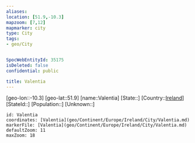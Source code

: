 ```yaml
---
aliases: 
location: [51.9,-10.3]
mapzoom: [7,12] 
mapmarker: city 
type: City
tags:
- geo/City


SpocWebEntityId: 35175
isDeleted: false
confidential: public

title: Valentia
---
```

[geo-lon::-10.3]
[geo-lat::51.9]
[name::Valentia]
[State::]
[Country::[Ireland](geo/Continent/Europe/Ireland.md)]
[StateId::]
[Population::]
[Unknown::]


```leaflet
id: Valentia
coordinates: [Valentia](geo/Continent/Europe/Ireland/City/Valentia.md)
markerFile: [Valentia](geo/Continent/Europe/Ireland/City/Valentia.md)
defaultZoom: 11 
maxZoom: 18
```


